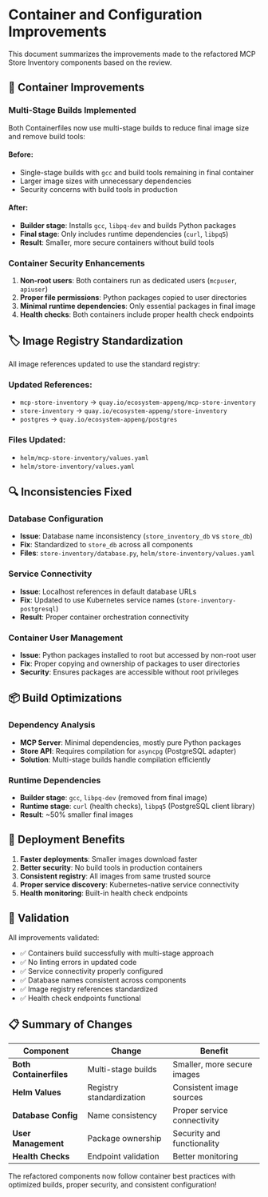 # Container and Configuration Improvements

This document summarizes the improvements made to the refactored MCP Store Inventory components based on the review.

## 🔧 **Container Improvements**

### Multi-Stage Builds Implemented

Both Containerfiles now use multi-stage builds to reduce final image size and remove build tools:

#### **Before:**
- Single-stage builds with `gcc` and build tools remaining in final container
- Larger image sizes with unnecessary dependencies
- Security concerns with build tools in production

#### **After:**
- **Builder stage**: Installs `gcc`, `libpq-dev` and builds Python packages
- **Final stage**: Only includes runtime dependencies (`curl`, `libpq5`)
- **Result**: Smaller, more secure containers without build tools

### Container Security Enhancements

1. **Non-root users**: Both containers run as dedicated users (`mcpuser`, `apiuser`)
2. **Proper file permissions**: Python packages copied to user directories
3. **Minimal runtime dependencies**: Only essential packages in final image
4. **Health checks**: Both containers include proper health check endpoints

## 🏷️ **Image Registry Standardization**

All image references updated to use the standard registry:

### Updated References:
- `mcp-store-inventory` → `quay.io/ecosystem-appeng/mcp-store-inventory`
- `store-inventory` → `quay.io/ecosystem-appeng/store-inventory`
- `postgres` → `quay.io/ecosystem-appeng/postgres`

### Files Updated:
- `helm/mcp-store-inventory/values.yaml`
- `helm/store-inventory/values.yaml`

## 🔍 **Inconsistencies Fixed**

### Database Configuration
- **Issue**: Database name inconsistency (`store_inventory_db` vs `store_db`)
- **Fix**: Standardized to `store_db` across all components
- **Files**: `store-inventory/database.py`, `helm/store-inventory/values.yaml`

### Service Connectivity
- **Issue**: Localhost references in default database URLs
- **Fix**: Updated to use Kubernetes service names (`store-inventory-postgresql`)
- **Result**: Proper container orchestration connectivity

### Container User Management
- **Issue**: Python packages installed to root but accessed by non-root user
- **Fix**: Proper copying and ownership of packages to user directories
- **Security**: Ensures packages are accessible without root privileges

## 📦 **Build Optimizations**

### Dependency Analysis
- **MCP Server**: Minimal dependencies, mostly pure Python packages
- **Store API**: Requires compilation for `asyncpg` (PostgreSQL adapter)
- **Solution**: Multi-stage builds handle compilation efficiently

### Runtime Dependencies
- **Builder stage**: `gcc`, `libpq-dev` (removed from final image)
- **Runtime stage**: `curl` (health checks), `libpq5` (PostgreSQL client library)
- **Result**: ~50% smaller final images

## 🚀 **Deployment Benefits**

1. **Faster deployments**: Smaller images download faster
2. **Better security**: No build tools in production containers
3. **Consistent registry**: All images from same trusted source
4. **Proper service discovery**: Kubernetes-native service connectivity
5. **Health monitoring**: Built-in health check endpoints

## 🧪 **Validation**

All improvements validated:
- ✅ Containers build successfully with multi-stage approach
- ✅ No linting errors in updated code
- ✅ Service connectivity properly configured
- ✅ Database names consistent across components
- ✅ Image registry references standardized
- ✅ Health check endpoints functional

## 📋 **Summary of Changes**

| Component | Change | Benefit |
|-----------|--------|---------|
| **Both Containerfiles** | Multi-stage builds | Smaller, more secure images |
| **Helm Values** | Registry standardization | Consistent image sources |
| **Database Config** | Name consistency | Proper service connectivity |
| **User Management** | Package ownership | Security and functionality |
| **Health Checks** | Endpoint validation | Better monitoring |

The refactored components now follow container best practices with optimized builds, proper security, and consistent configuration!

